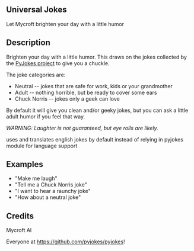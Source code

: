 ## Universal Jokes
Let Mycroft brighten your day with a little humor

## Description
Brighten your day with a little humor.  This draws on the jokes collected by the [PyJokes project](https://github.com/pyjokes/pyjokes) to give you a chuckle.

The joke categories are:
* Neutral -- jokes that are safe for work, kids or your grandmother
* Adult -- nothing horrible, but be ready to cover some ears
* Chuck Norris -- jokes only a geek can love

By default it will give you clean and/or geeky jokes, but you can ask a little adult humor if you feel that way.

_WARNING:  Laughter is not guaranteed, but eye rolls are likely._

uses and translates english jokes by default instead of relying in pyjokes
module for language support

## Examples
* "Make me laugh"
* "Tell me a Chuck Norris joke"
* "I want to hear a raunchy joke"
* "How about a neutral joke"

## Credits
Mycroft AI

Everyone at https://github.com/pyjokes/pyjokes!
